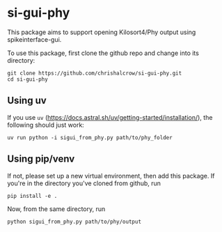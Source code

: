 # si-gui-phy

This package aims to support opening Kilosort4/Phy output using spikeinterface-gui.

To use this package, first clone the github repo and change into its directory:

```
git clone https://github.com/chrishalcrow/si-gui-phy.git
cd si-gui-phy
```

## Using uv 

If you use `uv` (https://docs.astral.sh/uv/getting-started/installation/), the following should just work:

```
uv run python -i sigui_from_phy.py path/to/phy_folder
```

## Using pip/venv

If not, please set up a new virtual environment, then add this package. If you're in the directory you've cloned from
github, run

```
pip install -e .
```

Now, from the same directory, run

```
python sigui_from_phy.py path/to/phy/output
```